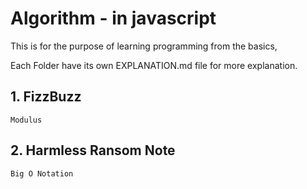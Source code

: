 # Algorithm - in javascript

This is for the purpose of learning programming from the basics, 

Each Folder have its own EXPLANATION.md file for more explanation.

## 1. FizzBuzz
    Modulus

## 2. Harmless Ransom Note
    Big O Notation 
